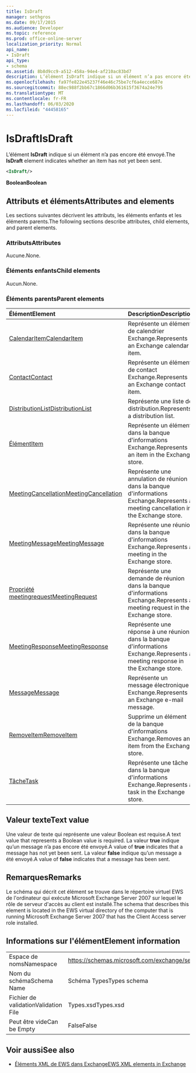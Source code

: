 ```yaml
---
title: IsDraft
manager: sethgros
ms.date: 09/17/2015
ms.audience: Developer
ms.topic: reference
ms.prod: office-online-server
localization_priority: Normal
api_name:
- IsDraft
api_type:
- schema
ms.assetid: 8b8d9cc9-a512-458a-94e4-af210ac83bd7
description: L’élément IsDraft indique si un élément n’a pas encore été envoyé.
ms.openlocfilehash: fa97fe822e45237f46e46c75be7cf6a4ecce687e
ms.sourcegitcommit: 88ec988f2bb67c1866d06b361615f3674a24e795
ms.translationtype: MT
ms.contentlocale: fr-FR
ms.lasthandoff: 06/03/2020
ms.locfileid: "44458165"
---
```

# <a name="isdraft"></a><span data-ttu-id="fd8d7-103">IsDraft</span><span class="sxs-lookup"><span data-stu-id="fd8d7-103">IsDraft</span></span>

<span data-ttu-id="fd8d7-104">L’élément **IsDraft** indique si un élément n’a pas encore été envoyé.</span><span class="sxs-lookup"><span data-stu-id="fd8d7-104">The **IsDraft** element indicates whether an item has not yet been sent.</span></span> 
  
```xml
<IsDraft/>
```

 <span data-ttu-id="fd8d7-105">**Boolean**</span><span class="sxs-lookup"><span data-stu-id="fd8d7-105">**Boolean**</span></span>
## <a name="attributes-and-elements"></a><span data-ttu-id="fd8d7-106">Attributs et éléments</span><span class="sxs-lookup"><span data-stu-id="fd8d7-106">Attributes and elements</span></span>

<span data-ttu-id="fd8d7-107">Les sections suivantes décrivent les attributs, les éléments enfants et les éléments parents.</span><span class="sxs-lookup"><span data-stu-id="fd8d7-107">The following sections describe attributes, child elements, and parent elements.</span></span>
  
### <a name="attributes"></a><span data-ttu-id="fd8d7-108">Attributs</span><span class="sxs-lookup"><span data-stu-id="fd8d7-108">Attributes</span></span>

<span data-ttu-id="fd8d7-109">Aucune.</span><span class="sxs-lookup"><span data-stu-id="fd8d7-109">None.</span></span>
  
### <a name="child-elements"></a><span data-ttu-id="fd8d7-110">Éléments enfants</span><span class="sxs-lookup"><span data-stu-id="fd8d7-110">Child elements</span></span>

<span data-ttu-id="fd8d7-111">Aucun.</span><span class="sxs-lookup"><span data-stu-id="fd8d7-111">None.</span></span>
  
### <a name="parent-elements"></a><span data-ttu-id="fd8d7-112">Éléments parents</span><span class="sxs-lookup"><span data-stu-id="fd8d7-112">Parent elements</span></span>

|<span data-ttu-id="fd8d7-113">**Élément**</span><span class="sxs-lookup"><span data-stu-id="fd8d7-113">**Element**</span></span>|<span data-ttu-id="fd8d7-114">**Description**</span><span class="sxs-lookup"><span data-stu-id="fd8d7-114">**Description**</span></span>|
|:-----|:-----|
|[<span data-ttu-id="fd8d7-115">CalendarItem</span><span class="sxs-lookup"><span data-stu-id="fd8d7-115">CalendarItem</span></span>](calendaritem.md) <br/> |<span data-ttu-id="fd8d7-116">Représente un élément de calendrier Exchange.</span><span class="sxs-lookup"><span data-stu-id="fd8d7-116">Represents an Exchange calendar item.</span></span>  <br/> |
|[<span data-ttu-id="fd8d7-117">Contact</span><span class="sxs-lookup"><span data-stu-id="fd8d7-117">Contact</span></span>](contact.md) <br/> |<span data-ttu-id="fd8d7-118">Représente un élément de contact Exchange.</span><span class="sxs-lookup"><span data-stu-id="fd8d7-118">Represents an Exchange contact item.</span></span>  <br/> |
|[<span data-ttu-id="fd8d7-119">DistributionList</span><span class="sxs-lookup"><span data-stu-id="fd8d7-119">DistributionList</span></span>](distributionlist.md) <br/> |<span data-ttu-id="fd8d7-120">Représente une liste de distribution.</span><span class="sxs-lookup"><span data-stu-id="fd8d7-120">Represents a distribution list.</span></span>  <br/> |
|[<span data-ttu-id="fd8d7-121">Élément</span><span class="sxs-lookup"><span data-stu-id="fd8d7-121">Item</span></span>](item.md) <br/> |<span data-ttu-id="fd8d7-122">Représente un élément dans la banque d'informations Exchange.</span><span class="sxs-lookup"><span data-stu-id="fd8d7-122">Represents an item in the Exchange store.</span></span>  <br/> |
|[<span data-ttu-id="fd8d7-123">MeetingCancellation</span><span class="sxs-lookup"><span data-stu-id="fd8d7-123">MeetingCancellation</span></span>](meetingcancellation.md) <br/> |<span data-ttu-id="fd8d7-124">Représente une annulation de réunion dans la banque d'informations Exchange.</span><span class="sxs-lookup"><span data-stu-id="fd8d7-124">Represents a meeting cancellation in the Exchange store.</span></span>  <br/> |
|[<span data-ttu-id="fd8d7-125">MeetingMessage</span><span class="sxs-lookup"><span data-stu-id="fd8d7-125">MeetingMessage</span></span>](meetingmessage.md) <br/> |<span data-ttu-id="fd8d7-126">Représente une réunion dans la banque d'informations Exchange.</span><span class="sxs-lookup"><span data-stu-id="fd8d7-126">Represents a meeting in the Exchange store.</span></span>  <br/> |
|[<span data-ttu-id="fd8d7-127">Propriété meetingrequest</span><span class="sxs-lookup"><span data-stu-id="fd8d7-127">MeetingRequest</span></span>](meetingrequest.md) <br/> |<span data-ttu-id="fd8d7-128">Représente une demande de réunion dans la banque d'informations Exchange.</span><span class="sxs-lookup"><span data-stu-id="fd8d7-128">Represents a meeting request in the Exchange store.</span></span>  <br/> |
|[<span data-ttu-id="fd8d7-129">MeetingResponse</span><span class="sxs-lookup"><span data-stu-id="fd8d7-129">MeetingResponse</span></span>](meetingresponse.md) <br/> |<span data-ttu-id="fd8d7-130">Représente une réponse à une réunion dans la banque d'informations Exchange.</span><span class="sxs-lookup"><span data-stu-id="fd8d7-130">Represents a meeting response in the Exchange store.</span></span>  <br/> |
|[<span data-ttu-id="fd8d7-131">Message</span><span class="sxs-lookup"><span data-stu-id="fd8d7-131">Message</span></span>](message-ex15websvcsotherref.md) <br/> |<span data-ttu-id="fd8d7-132">Représente un message électronique Exchange.</span><span class="sxs-lookup"><span data-stu-id="fd8d7-132">Represents an Exchange e-mail message.</span></span>  <br/> |
|[<span data-ttu-id="fd8d7-133">RemoveItem</span><span class="sxs-lookup"><span data-stu-id="fd8d7-133">RemoveItem</span></span>](removeitem.md) <br/> |<span data-ttu-id="fd8d7-134">Supprime un élément de la banque d'informations Exchange.</span><span class="sxs-lookup"><span data-stu-id="fd8d7-134">Removes an item from the Exchange store.</span></span>  <br/> |
|[<span data-ttu-id="fd8d7-135">Tâche</span><span class="sxs-lookup"><span data-stu-id="fd8d7-135">Task</span></span>](task.md) <br/> |<span data-ttu-id="fd8d7-136">Représente une tâche dans la banque d'informations Exchange.</span><span class="sxs-lookup"><span data-stu-id="fd8d7-136">Represents a task in the Exchange store.</span></span>  <br/> |
   
## <a name="text-value"></a><span data-ttu-id="fd8d7-137">Valeur texte</span><span class="sxs-lookup"><span data-stu-id="fd8d7-137">Text value</span></span>

<span data-ttu-id="fd8d7-138">Une valeur de texte qui représente une valeur Boolean est requise.</span><span class="sxs-lookup"><span data-stu-id="fd8d7-138">A text value that represents a Boolean value is required.</span></span> <span data-ttu-id="fd8d7-139">La valeur **true** indique qu’un message n’a pas encore été envoyé.</span><span class="sxs-lookup"><span data-stu-id="fd8d7-139">A value of **true** indicates that a message has not yet been sent.</span></span> <span data-ttu-id="fd8d7-140">La valeur **false** indique qu’un message a été envoyé.</span><span class="sxs-lookup"><span data-stu-id="fd8d7-140">A value of **false** indicates that a message has been sent.</span></span> 
  
## <a name="remarks"></a><span data-ttu-id="fd8d7-141">Remarques</span><span class="sxs-lookup"><span data-stu-id="fd8d7-141">Remarks</span></span>

<span data-ttu-id="fd8d7-142">Le schéma qui décrit cet élément se trouve dans le répertoire virtuel EWS de l'ordinateur qui exécute Microsoft Exchange Server 2007 sur lequel le rôle de serveur d'accès au client est installé.</span><span class="sxs-lookup"><span data-stu-id="fd8d7-142">The schema that describes this element is located in the EWS virtual directory of the computer that is running Microsoft Exchange Server 2007 that has the Client Access server role installed.</span></span>
  
## <a name="element-information"></a><span data-ttu-id="fd8d7-143">Informations sur l'élément</span><span class="sxs-lookup"><span data-stu-id="fd8d7-143">Element information</span></span>

|||
|:-----|:-----|
|<span data-ttu-id="fd8d7-144">Espace de noms</span><span class="sxs-lookup"><span data-stu-id="fd8d7-144">Namespace</span></span>  <br/> |https://schemas.microsoft.com/exchange/services/2006/types  <br/> |
|<span data-ttu-id="fd8d7-145">Nom du schéma</span><span class="sxs-lookup"><span data-stu-id="fd8d7-145">Schema Name</span></span>  <br/> |<span data-ttu-id="fd8d7-146">Schéma Types</span><span class="sxs-lookup"><span data-stu-id="fd8d7-146">Types schema</span></span>  <br/> |
|<span data-ttu-id="fd8d7-147">Fichier de validation</span><span class="sxs-lookup"><span data-stu-id="fd8d7-147">Validation File</span></span>  <br/> |<span data-ttu-id="fd8d7-148">Types.xsd</span><span class="sxs-lookup"><span data-stu-id="fd8d7-148">Types.xsd</span></span>  <br/> |
|<span data-ttu-id="fd8d7-149">Peut être vide</span><span class="sxs-lookup"><span data-stu-id="fd8d7-149">Can be Empty</span></span>  <br/> |<span data-ttu-id="fd8d7-150">False</span><span class="sxs-lookup"><span data-stu-id="fd8d7-150">False</span></span>  <br/> |
   
## <a name="see-also"></a><span data-ttu-id="fd8d7-151">Voir aussi</span><span class="sxs-lookup"><span data-stu-id="fd8d7-151">See also</span></span>



- [<span data-ttu-id="fd8d7-152">Éléments XML de EWS dans Exchange</span><span class="sxs-lookup"><span data-stu-id="fd8d7-152">EWS XML elements in Exchange</span></span>](ews-xml-elements-in-exchange.md)

